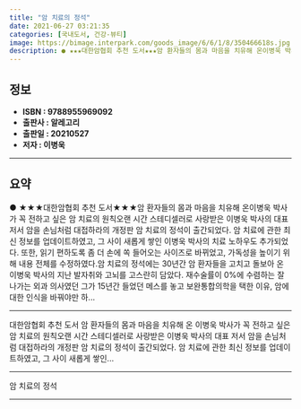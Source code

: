 ```yaml
---
title: "암 치료의 정석"
date: 2021-06-27 03:21:35
categories: [국내도서, 건강-뷰티]
image: https://bimage.interpark.com/goods_image/6/6/1/8/350466618s.jpg
description: ● ★★★대한암협회 추천 도서★★★암 환자들의 몸과 마음을 치유해 온이병욱 박사가 꼭 전하고 싶은 암 치료의 원칙오랜 시간 스테디셀러로 사랑받은 이병욱 박사의 대표 저서 암을 손님처럼 대접하라의 개정판 암 치료의 정석이 출간되었다. 암 치료에 관한 최신 정보를 업데이트하였고, 그 사이
---
```


## **정보**

- **ISBN : 9788955969092**
- **출판사 : 알레고리**
- **출판일 : 20210527**
- **저자 : 이병욱**

------



## **요약**

●  ★★★대한암협회 추천 도서★★★암 환자들의 몸과 마음을 치유해 온이병욱 박사가 꼭 전하고 싶은 암 치료의 원칙오랜 시간 스테디셀러로 사랑받은 이병욱 박사의 대표 저서 암을 손님처럼 대접하라의 개정판 암 치료의 정석이 출간되었다. 암 치료에 관한 최신 정보를 업데이트하였고, 그 사이 새롭게 쌓인 이병욱 박사의 치료 노하우도 추가되었다. 또한, 읽기 편하도록 좀 더 손에 쏙 들어오는 사이즈로 바뀌었고, 가독성을 높이기 위해 내용 전체를 수정하였다.암 치료의 정석에는 30년간 암 환자들을 고치고 돌보아 온 이병욱 박사의 지난 발자취와 고뇌를 고스란히 담았다. 재수술률이 0%에 수렴하는 잘 나가는 외과 의사였던 그가 15년간 들었던 메스를 놓고 보완통합의학을 택한 이유, 암에 대한 인식을 바꿔야만 하...

------

대한암협회 추천 도서
암 환자들의 몸과 마음을 치유해 온
이병욱 박사가 꼭 전하고 싶은 암 치료의 원칙오랜 시간 스테디셀러로 사랑받은 이병욱 박사의 대표 저서 암을 손님처럼 대접하라의 개정판 암 치료의 정석이 출간되었다. 암 치료에 관한 최신 정보를 업데이트하였고, 그 사이 새롭게 쌓인... 

------


암 치료의 정석 

------


